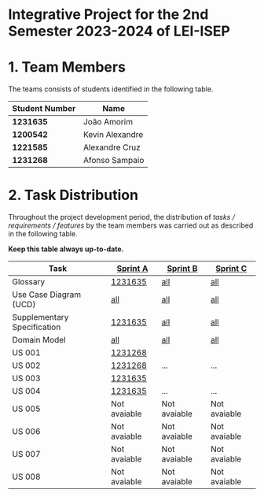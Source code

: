 # Integrative Project for the 2nd Semester 2023-2024 of LEI-ISEP

# 1. Team Members

The teams consists of students identified in the following table.

| Student Number | Name            |
|----------------|-----------------|
| **1231635**    | João Amorim     |
| **1200542**    | Kevin Alexandre |
| **1221585**    | Alexandre Cruz  |
| **1231268**    | Afonso Sampaio  |

# 2. Task Distribution ###

Throughout the project development period, the distribution of _tasks / requirements / features_ by the team members
was carried out as described in the following table.

**Keep this table always up-to-date.**

| Task                        | [Sprint A](sprintA/Readme.md)                                                                  | [Sprint B](sprintB/Readme.md)                                                              | [Sprint C](sprintC/Readme.md)                                                              |
|-----------------------------|------------------------------------------------------------------------------------------------|--------------------------------------------------------------------------------------------|--------------------------------------------------------------------------------------------|
| Glossary                    | [1231635](sprintA/global-artifacts/01.requirements-engineering/glossary.md)                    | [all](sprintB/global-artifacts/01.engineering-requirements/glossary.md)                    | [all](sprintC/global-artifacts/01.engineering-requirements/glossary.md)                    |
| Use Case Diagram (UCD)      | [all](sprintA/global-artifacts/01.requirements-engineering/use-case-diagram.md)                | [all](sprintB/global-artifacts/01.engineering-requirements/use-case-diagram.md)            | [all](sprintC/global-artifacts/01.engineering-requirements/use-case-diagram.md)            |
| Supplementary Specification | [1231635](sprintA/global-artifacts/01.requirements-engineering/supplementary-specification.md) | [all](sprintB/global-artifacts/01.engineering-requirements/supplementary-specification.md) | [all](sprintC/global-artifacts/01.engineering-requirements/supplementary-specification.md) |
| Domain Model                | [all](sprintA/global-artifacts/02.analysis/analysis.md)                                        | [all](sprintB/global-artifacts/02.analysis/analysis.md)                                    | [all](sprintC/global-artifacts/02.analysis/analysis.md)                                    |
| US 001                      | [1231268](sprintA/us001/Readme.md)                                                             |                                                                                            |                                                                                            |
| US 002                      | [1231268](...)                                                                                 | ...                                                                                        | ...                                                                                        |
| US 003                      | [1231635](sprintA/us006/Readme.md)                                                             |                                                                                            |                                                                                            |
| US 004                      | [1231635](...)                                                                                 | ...                                                                                        | ...                                                                                        |
| US 005                      | Not avaiable                                                                                   | Not avaiable                                                                                           | Not avaiable                                                                                           |
| US 006                      | Not avaiable                                                                                   | Not avaiable                                                                                           | Not avaiable                                                                                           |
| US 007                      | Not avaiable                                                                                   | Not avaiable                                                                                           | Not avaiable                                                                                           |
| US 008                      | Not avaiable                                                                                   | Not avaiable                                                                                           | Not avaiable                                                                                           |